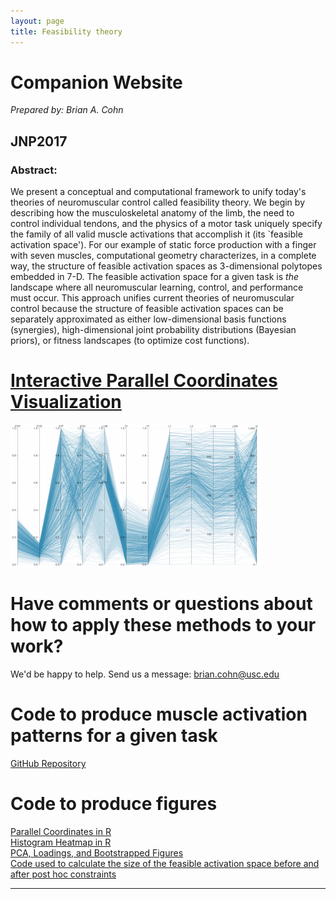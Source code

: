 ```yaml
---
layout: page
title: Feasibility theory
---
```

# Companion Website
*Prepared by: Brian A. Cohn*

## JNP2017
### **Abstract:**
We present a conceptual and computational framework to unify today's theories of neuromuscular control called feasibility theory.
We begin by describing how the musculoskeletal anatomy of the limb, the need to control individual tendons, and the physics of a motor task uniquely specify the family of all valid muscle activations that accomplish it (its `feasible activation space').
For our example of static force production with a finger with seven muscles, computational geometry characterizes, in a complete way, the structure of  feasible activation spaces as 3-dimensional polytopes embedded in 7-D.
The feasible activation space for a given task is _the_ landscape where all neuromuscular learning, control, and performance must occur.
This approach unifies current theories of neuromuscular control because the structure of feasible activation spaces can be separately approximated as either low-dimensional basis functions (synergies), high-dimensional joint probability distributions (Bayesian priors), or fitness landscapes (to optimize cost functions).
# [Interactive Parallel Coordinates Visualization](https://briancohn.github.io/space-parcoords/)
<img src="../../img/projects/cohn2017.gif">

# Have comments or questions about how to apply these methods to your work?
We'd be happy to help. Send us a message: brian.cohn@usc.edu

# Code to produce muscle activation patterns for a given task
[GitHub Repository](https://github.com/briancohn/space)

# Code to produce figures  
[Parallel Coordinates in R](https://github.com/briancohn/fig5_parcoord)  
[Histogram Heatmap in R](https://github.com/briancohn/space/blob/master/src/R/hist_heatmap.r)  
[PCA, Loadings, and Bootstrapped Figures](https://github.com/briancohn/space/tree/master/pca_figure_code)  
[Code used to calculate the size of the feasible activation space before and after post hoc constraints](https://github.com/briancohn/constraint_statistics/blob/master/main.Rmd)  

________


#
